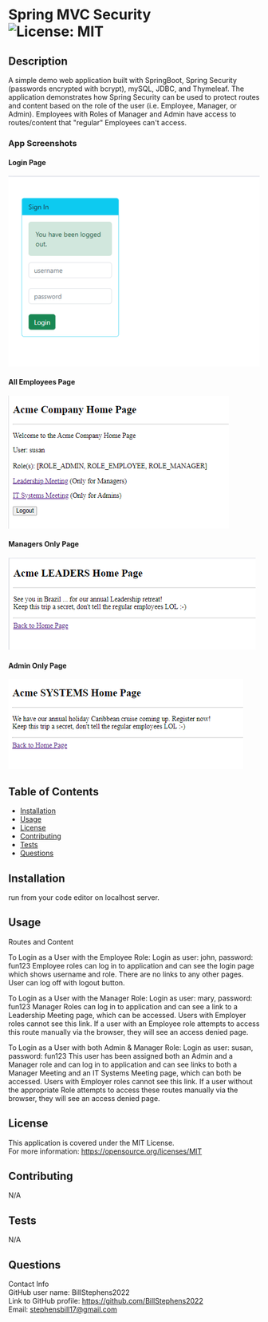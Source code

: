 # Spring MVC Security<br>![License: MIT](https://img.shields.io/badge/License-MIT-yellow.svg)

## Description

A simple demo web application built with SpringBoot, Spring Security (passwords encrypted with bcrypt),
mySQL, JDBC, and Thymeleaf.  The application demonstrates how Spring Security can be used to protect routes and content
based on the role of the user (i.e. Employee, Manager, or Admin).  Employees with Roles of Manager and Admin have access
to routes/content that "regular" Employees can't access.

### App Screenshots

#### Login Page
![login page](/screenshot1.png)

#### All Employees Page
![employees page](/screenshot2.png)

#### Managers Only Page
![leaders page](/screenshot3.png)

#### Admin Only Page
![systems page](/screenshot4.png)

## Table of Contents

- [Installation](#installation)
- [Usage](#usage)
- [License](#license)
- [Contributing](#contributing)
- [Tests](#tests)
- [Questions](#questions)

## Installation

run from your code editor on localhost server.

## Usage
Routes and Content

To Login as a User with the Employee Role:
Login as user: john, password: fun123
Employee roles can log in to application and can see the login page which shows
username and role.  There are no links to any other pages.  User can log off with logout button.

To Login as a User with the Manager Role:
Login as user: mary, password: fun123
Manager Roles can log in to application and can see a link to a Leadership Meeting page, which can
be accessed.  Users with Employer roles cannot see this link.  If a user with an Employee role attempts
to access this route manually via the browser, they will see an access denied page.

To Login as a User with both Admin & Manager Role:
Login as user: susan, password: fun123
This user has been assigned both an Admin and a Manager role and can log in to application and can see links to both a
Manager Meeting and an IT Systems Meeting page, which can both be accessed.  Users with Employer roles cannot see this 
link.  If a user without the appropriate Role attempts to access these routes manually via the browser, they will see 
an access denied page.

## License
This application is covered under the MIT License.
<br>For more information: https://opensource.org/licenses/MIT

## Contributing
N/A

## Tests
N/A

## Questions
Contact Info<br>
GitHub user name: BillStephens2022<br>
Link to GitHub profile: https://github.com/BillStephens2022<br>
Email: stephensbill17@gmail.com